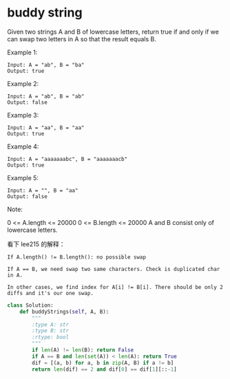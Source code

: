 # buddy string

Given two strings A and B of lowercase letters, return true if and only if we can swap two letters in A so that the result equals B.

Example 1:

```text
Input: A = "ab", B = "ba"
Output: true
```

Example 2:

```text
Input: A = "ab", B = "ab"
Output: false
```

Example 3:

```text
Input: A = "aa", B = "aa"
Output: true
```

Example 4:

```text
Input: A = "aaaaaaabc", B = "aaaaaaacb"
Output: true
```

Example 5:

```text
Input: A = "", B = "aa"
Output: false
```

Note:

0 <= A.length <= 20000
0 <= B.length <= 20000
A and B consist only of lowercase letters.

看下 lee215 的解释：

```text
If A.length() != B.length(): no possible swap

If A == B, we need swap two same characters. Check is duplicated char in A.

In other cases, we find index for A[i] != B[i]. There should be only 2 diffs and it's our one swap.
```

```python
class Solution:
    def buddyStrings(self, A, B):
        """
        :type A: str
        :type B: str
        :rtype: bool
        """
        if len(A) != len(B): return False
        if A == B and len(set(A)) < len(A): return True
        dif = [(a, b) for a, b in zip(A, B) if a != b]
        return len(dif) == 2 and dif[0] == dif[1][::-1]
```
